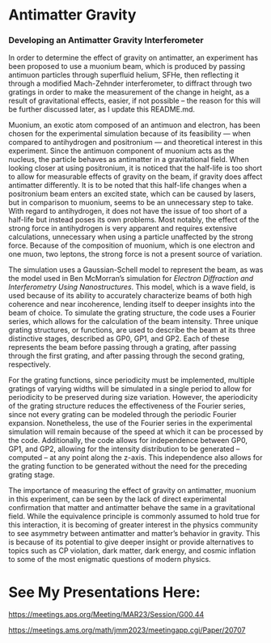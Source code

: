 # Antimatter Gravity

### Developing an Antimatter Gravity Interferometer

In order to determine the effect of gravity on antimatter, an experiment has been proposed to use a muonium beam, which is produced by passing antimuon particles through superfluid helium, SFHe, then reflecting it through a modified Mach-Zehnder interferometer, to diffract through two gratings in order to make the measurement of the change in height, as a result of gravitational effects, easier, if not possible – the reason for this will be further discussed later, as I update this README.md.

Muonium, an exotic atom composed of an antimuon and electron, has been chosen for the experimental simulation because of its feasibility — when compared to antihydrogen and positronium — and theoretical interest in this experiment. Since the antimuon component of muonium acts as the nucleus, the particle behaves as antimatter in a gravitational field. When looking closer at using positronium, it is noticed that the half-life is too short to allow for measurable effects of gravity on the beam, if gravity does affect antimatter differently. It is to be noted that this half-life changes when a positronium beam enters an excited state, which can be caused by lasers, but in comparison to muonium, seems to be an unnecessary step to take. With regard to antihydrogen, it does not have the issue of too short of a half-life but instead poses its own problems. Most notably, the effect of the strong force in antihydrogen is very apparent and requires extensive calculations, unnecessary when using a particle unaffected by the strong force. Because of the composition of muonium, which is one electron and one muon, two leptons, the strong force is not a present source of variation.

The simulation uses a Gaussian-Schell model to represent the beam, as was the model used in Ben McMorran’s simulation for *Electron Diffraction and Interferometry Using Nanostructures*. This model, which is a wave field,  is used because of its ability to accurately characterize beams of both high coherence and near incoherence, lending itself to deeper insights into the beam of choice. To simulate the grating structure, the code uses a Fourier series, which allows for the calculation of the beam intensity. Three unique grating structures, or functions, are used to describe the beam at its three distinctive stages, described as GP0, GP1, and GP2. Each of these represents the beam before passing through a grating, after passing through the first grating, and after passing through the second grating, respectively.

For the grating functions, since periodicity must be implemented, multiple gratings of varying widths will be simulated in a single period to allow for periodicity to be preserved during size variation. However, the aperiodicity of the grating structure reduces the effectiveness of the Fourier series, since not every grating can be modeled through the periodic Fourier expansion. Nonetheless, the use of the Fourier series in the experimental simulation will remain because of the speed at which it can be processed by the code. Additionally, the code allows for independence between GP0, GP1, and GP2, allowing for the intensity distribution to be generated – computed – at any point along the z-axis. This independence also allows for the grating function to be generated without the need for the preceding grating stage.

The importance of measuring the effect of gravity on antimatter, muonium in this experiment, can be seen by the lack of direct experimental confirmation that matter and antimatter behave the same in a gravitational field. While the equivalence principle is commonly assumed to hold true for this interaction, it is becoming of greater interest in the physics community to see asymmetry between antimatter and matter’s behavior in gravity. This is because of its potential to give deeper insight or provide alternatives to topics such as CP violation, dark matter, dark energy, and cosmic inflation to some of the most enigmatic questions of modern physics.

# See My Presentations Here:

https://meetings.aps.org/Meeting/MAR23/Session/G00.44

https://meetings.ams.org/math/jmm2023/meetingapp.cgi/Paper/20707
